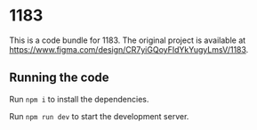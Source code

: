 
  # 1183

  This is a code bundle for 1183. The original project is available at https://www.figma.com/design/CR7yiGQoyFIdYkYugyLmsV/1183.

  ## Running the code

  Run `npm i` to install the dependencies.

  Run `npm run dev` to start the development server.
  